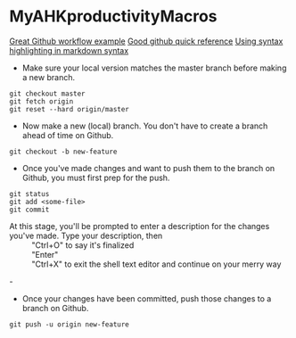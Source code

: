 # MyAHKproductivityMacros

[Great Github workflow example](https://www.atlassian.com/git/tutorials/comparing-workflows/feature-branch-workflow)
[Good github quick reference](https://rogerdudler.github.io/git-guide/)
[Using syntax highlighting in markdown syntax](https://github.com/github/linguist/blob/master/lib/linguist/languages.yml)  



  - Make sure your local version matches the master branch before making a new branch.

  ```gitattributes
  git checkout master
  git fetch origin
  git reset --hard origin/master
  ```
  - Now make a new (local) branch. You don't have to create a branch ahead of time on Github.

  ```gitattributes
  git checkout -b new-feature
  ```
  - Once you've made changes and want to push them to the branch on Github, you must first prep for the push.

  ```gitattributes
  git status
  git add <some-file>
  git commit
  ```
  
  <dl>
    <dt>At this stage, you'll be prompted to enter a description for the changes you've made. Type your description, then</dt>
      <dd>"Ctrl+O" to say it's finalized</dd>
      <dd>"Enter"</dd>
      <dd>"Ctrl+X" to exit the shell text editor and continue on your merry way</dd>
  </dl>
  -   

  - Once your changes have been committed, push those changes to a branch on Github.

  ```gitattributes
  git push -u origin new-feature
  ```
